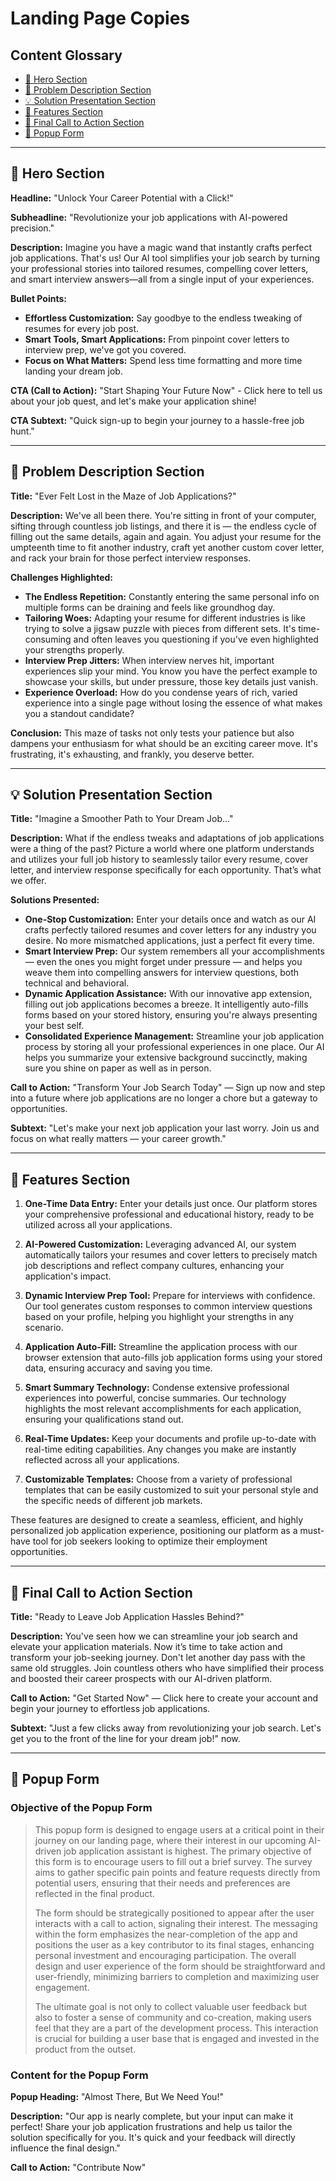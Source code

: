 # Landing Page Copies

## Content Glossary
- [🚀 Hero Section](#-hero-section)
- [🧩 Problem Description Section](#-problem-description-section)
- [💡 Solution Presentation Section](#-solution-presentation-section)
- [🌟 Features Section](#-features-section)
- [📢 Final Call to Action Section](#-final-call-to-action-section)
- [💌 Popup Form](#-popup-form)

---

## 🚀 Hero Section

**Headline:** "Unlock Your Career Potential with a Click!"

**Subheadline:** "Revolutionize your job applications with AI-powered precision."

**Description:**
Imagine you have a magic wand that instantly crafts perfect job applications. That's us! Our AI tool simplifies your job search by turning your professional stories into tailored resumes, compelling cover letters, and smart interview answers—all from a single input of your experiences.

**Bullet Points:**
- **Effortless Customization:** Say goodbye to the endless tweaking of resumes for every job post.
- **Smart Tools, Smart Applications:** From pinpoint cover letters to interview prep, we've got you covered.
- **Focus on What Matters:** Spend less time formatting and more time landing your dream job.

**CTA (Call to Action):** "Start Shaping Your Future Now" - Click here to tell us about your job quest, and let's make your application shine!

**CTA Subtext:** "Quick sign-up to begin your journey to a hassle-free job hunt."

---

## 🧩 Problem Description Section

**Title:** "Ever Felt Lost in the Maze of Job Applications?"

**Description:**
We've all been there. You're sitting in front of your computer, sifting through countless job listings, and there it is — the endless cycle of filling out the same details, again and again. You adjust your resume for the umpteenth time to fit another industry, craft yet another custom cover letter, and rack your brain for those perfect interview responses.

**Challenges Highlighted:**
- **The Endless Repetition:** Constantly entering the same personal info on multiple forms can be draining and feels like groundhog day.
- **Tailoring Woes:** Adapting your resume for different industries is like trying to solve a jigsaw puzzle with pieces from different sets. It's time-consuming and often leaves you questioning if you've even highlighted your strengths properly.
- **Interview Prep Jitters:** When interview nerves hit, important experiences slip your mind. You know you have the perfect example to showcase your skills, but under pressure, those key details just vanish.
- **Experience Overload:** How do you condense years of rich, varied experience into a single page without losing the essence of what makes you a standout candidate?

**Conclusion:**
This maze of tasks not only tests your patience but also dampens your enthusiasm for what should be an exciting career move. It's frustrating, it's exhausting, and frankly, you deserve better.

---

## 💡 Solution Presentation Section

**Title:** "Imagine a Smoother Path to Your Dream Job..."

**Description:**
What if the endless tweaks and adaptations of job applications were a thing of the past? Picture a world where one platform understands and utilizes your full job history to seamlessly tailor every resume, cover letter, and interview response specifically for each opportunity. That’s what we offer.

**Solutions Presented:**
- **One-Stop Customization:** Enter your details once and watch as our AI crafts perfectly tailored resumes and cover letters for any industry you desire. No more mismatched applications, just a perfect fit every time.
- **Smart Interview Prep:** Our system remembers all your accomplishments — even the ones you might forget under pressure — and helps you weave them into compelling answers for interview questions, both technical and behavioral.
- **Dynamic Application Assistance:** With our innovative app extension, filling out job applications becomes a breeze. It intelligently auto-fills forms based on your stored history, ensuring you're always presenting your best self.
- **Consolidated Experience Management:** Streamline your job application process by storing all your professional experiences in one place. Our AI helps you summarize your extensive background succinctly, making sure you shine on paper as well as in person.

**Call to Action:** "Transform Your Job Search Today" — Sign up now and step into a future where job applications are no longer a chore but a gateway to opportunities.

**Subtext:** "Let's make your next job application your last worry. Join us and focus on what really matters — your career growth."

---

## 🌟 Features Section


1. **One-Time Data Entry:** Enter your details just once. Our platform stores your comprehensive professional and educational history, ready to be utilized across all your applications.

2. **AI-Powered Customization:** Leveraging advanced AI, our system automatically tailors your resumes and cover letters to precisely match job descriptions and reflect company cultures, enhancing your application's impact.

3. **Dynamic Interview Prep Tool:** Prepare for interviews with confidence. Our tool generates custom responses to common interview questions based on your profile, helping you highlight your strengths in any scenario.

4. **Application Auto-Fill:** Streamline the application process with our browser extension that auto-fills job application forms using your stored data, ensuring accuracy and saving you time.

5. **Smart Summary Technology:** Condense extensive professional experiences into powerful, concise summaries. Our technology highlights the most relevant accomplishments for each application, ensuring your qualifications stand out.

6. **Real-Time Updates:** Keep your documents and profile up-to-date with real-time editing capabilities. Any changes you make are instantly reflected across all your applications.

7. **Customizable Templates:** Choose from a variety of professional templates that can be easily customized to suit your personal style and the specific needs of different job markets.

These features are designed to create a seamless, efficient, and highly personalized job application experience, positioning our platform as a must-have tool for job seekers looking to optimize their employment opportunities.

---

## 📢 Final Call to Action Section

**Title:** "Ready to Leave Job Application Hassles Behind?"

**Description:**
You've seen how we can streamline your job search and elevate your application materials. Now it’s time to take action and transform your job-seeking journey. Don't let another day pass with the same old struggles. Join countless others who have simplified their process and boosted their career prospects with our AI-driven platform.

**Call to Action:** "Get Started Now" — Click here to create your account and begin your journey to effortless job applications.

**Subtext:** "Just a few clicks away from revolutionizing your job search. Let's get you to the front of the line for your dream job!"
now.

---

## 💌 Popup Form

### Objective of the Popup Form

>This popup form is designed to engage users at a critical point in their journey on our landing page, where their interest in our upcoming AI-driven job application assistant is highest. The primary objective of this form is to encourage users to fill out a brief survey. The survey aims to gather specific pain points and feature requests directly from potential users, ensuring that their needs and preferences are reflected in the final product.
> 
>The form should be strategically positioned to appear after the user interacts with a call to action, signaling their interest. The messaging within the form emphasizes the near-completion of the app and positions the user as a key contributor to its final stages, enhancing personal investment and encouraging participation. The overall design and user experience of the form should be straightforward and user-friendly, minimizing barriers to completion and maximizing user engagement.
>
> The ultimate goal is not only to collect valuable user feedback but also to foster a sense of community and co-creation, making users feel that they are a part of the development process. This interaction is crucial for building a user base that is engaged and invested in the product from the outset.

### Content for the Popup Form

**Popup Heading:** "Almost There, But We Need You!"

**Description:**
"Our app is nearly complete, but your input can make it perfect! Share your job application frustrations and help us tailor the solution specifically for you. It's quick and your feedback will directly influence the final design."

**Call to Action:** "Contribute Now"

